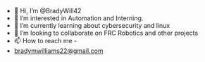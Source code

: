 - 👋 Hi, I’m @BradyWill42
- 👀 I’m interested in Automation and Interning. 
- 🌱 I’m currently learning about cybersecurity and linux
- 💞️ I’m looking to collaborate on FRC Robotics and other projects 
- 📫 How to reach me -
- bradymwilliams22@gmail.com

<!---
BradyWill42/BradyWill42 is a ✨ special ✨ repository because its `README.md` (this file) appears on your GitHub profile.
You can click the Preview link to take a look at your changes.
--->
